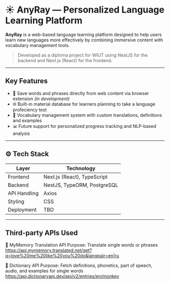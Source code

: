 # ☀️ AnyRay — Personalized Language Learning Platform

**AnyRay** is a web-based language learning platform designed to help users learn new languages more effectively by combining immersive content with vocabulary management tools.

> Developed as a diploma project for WIUT using NestJS for the backend and Next.js (React) for the frontend.

---

##  Key Features

- 📝 Save words and phrases directly from web content via browser extension *(in development)*
- 🌐 Built-in material database for learners planning to take a language profeciency test
- 💬 Vocabulary management system with custom translations, definitions and examples 
- 📊 Future support for personalized progress tracking and NLP-based analysis

---

## ⚙️ Tech Stack

| Layer         | Technology                  |
|---------------|-----------------------------|
| Frontend      | Next.js (React), TypeScript |
| Backend       | NestJS, TypeORM, PostgreSQL |
| API Handling  | Axios                       |
| Styling       | CSS                         |
| Deployment    | TBD                         |

---

## Third-party APIs Used

📘 MyMemory Translation API
Purpose: Translate single words or phrases  
https://api.mymemory.translated.net/get?q=love%20me%20like%20you%20do&langpair=en|ru

📘 Dictionary API
Purpose: Fetch definitions, phonetics, part of speech, audio, and examples for single words  
https://api.dictionaryapi.dev/api/v2/entries/en/monkey

